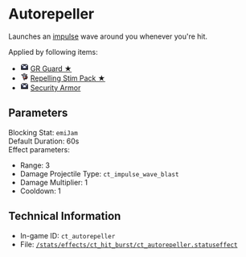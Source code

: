 # Autorepeller

Launches an [impulse](https://ceterai.github.io/MyEnternia/Wiki/Tags/Impulse) wave around you whenever you're hit.

Applied by following items:

- <img src="https://raw.githubusercontent.com/Ceterai/Enternia/main/items/armors/alta/tier4/security/chest/icon.png" alt="GR Guard ★ icon" loading="lazy" width="auto" height="16px"/> [GR Guard ★](https://ceterai.github.io/MyEnternia/Wiki/GRGuard)
- <img src="https://raw.githubusercontent.com/Ceterai/Enternia/main/items/generic/other/ct_catalyst.png" alt="Repelling Stim Pack ★ icon" loading="lazy" width="auto" height="16px"/> [Repelling Stim Pack ★](https://ceterai.github.io/MyEnternia/Wiki/RepellingStimPack)
- <img src="https://raw.githubusercontent.com/Ceterai/Enternia/main/items/armors/alta/tier4/security/chest/icon.png" alt="Security Armor icon" loading="lazy" width="auto" height="16px"/> [Security Armor](https://ceterai.github.io/MyEnternia/Wiki/SecurityArmor)

## Parameters

Blocking Stat: `emiJam`  
Default Duration: 60s  
Effect parameters:

- Range: 3
- Damage Projectile Type: `ct_impulse_wave_blast`
- Damage Multiplier: 1
- Cooldown: 1

## Technical Information

- In-game ID: `ct_autorepeller`
- File: [`/stats/effects/ct_hit_burst/ct_autorepeller.statuseffect`](https://github.com/Ceterai/Enternia/blob/main/stats/effects/ct_hit_burst/ct_autorepeller.statuseffect)
